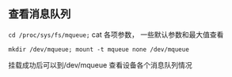 ## 查看消息队列

`cd /proc/sys/fs/mqueue;`  cat 各项参数， 一些默认参数和最大值查看

`mkdir /dev/mqueue; mount -t mqueue none /dev/mqueue ` 

挂载成功后可以到/dev/mqueue  查看设备各个消息队列情况

